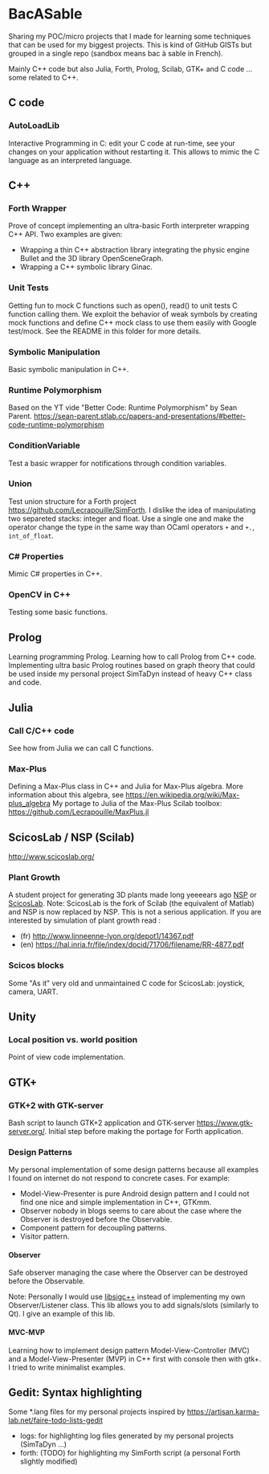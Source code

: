 # BacASable

Sharing my POC/micro projects that I made for learning some techniques that can be used
for my biggest projects. This is kind of GitHub GISTs but grouped in a single repo (sandbox
means bac à sable in French).

Mainly C++ code but also Julia, Forth, Prolog, Scilab, GTK+ and C code ... some related to C++.

## C code

### AutoLoadLib

Interactive Programming in C: edit your C code at run-time, see your changes on
your application without restarting it. This allows to mimic the C language as
an interpreted language.

## C++

### Forth Wrapper

Prove of concept implementing an ultra-basic Forth interpreter wrapping C++ API.
Two examples are given:
- Wrapping a thin C++ abstraction library integrating the physic engine Bullet and
the 3D library OpenSceneGraph.
- Wrapping a C++ symbolic library Ginac.

### Unit Tests

Getting fun to mock C functions such as open(), read() to unit tests C function calling them.
We exploit the behavior of weak symbols by creating mock functions and define C++ mock class
to use them easily with Google test/mock. See the README in this folder for more details.

### Symbolic Manipulation

Basic symbolic manipulation in C++.

### Runtime Polymorphism

Based on the YT vide "Better Code: Runtime Polymorphism" by Sean Parent.
https://sean-parent.stlab.cc/papers-and-presentations/#better-code-runtime-polymorphism

### ConditionVariable

Test a basic wrapper for notifications through condition variables.

### Union

Test union structure for a Forth project https://github.com/Lecrapouille/SimForth. I dislike the idea of manipulating two separeted stacks: integer and float. Use a single one and make the operator change the type in the same way than OCaml operators `+` and `+.`, `int_of_float`.

### C# Properties

Mimic C# properties in C++.

### OpenCV in C++

Testing some basic functions.

## Prolog

Learning programming Prolog. Learning how to call Prolog from C++ code. Implementing ultra basic Prolog routines based
on graph theory that could be used inside my personal project SimTaDyn instead of heavy C++ class and code.

## Julia

### Call C/C++ code

See how from Julia we can call C functions.

### Max-Plus

Defining a Max-Plus class in C++ and Julia for Max-Plus algebra.
More information about this algebra, see https://en.wikipedia.org/wiki/Max-plus_algebra
My portage to Julia of the Max-Plus Scilab toolbox: https://github.com/Lecrapouille/MaxPlus.jl

## ScicosLab / NSP (Scilab)

http://www.scicoslab.org/

### Plant Growth

A student project for generating 3D plants made long yeeeears ago [NSP](https://cermics.enpc.fr/~jpc/nsp-tiddly/mine.html) or [ScicosLab](http://www.scicoslab.org/). Note: ScicosLab is the fork of Scilab (the equivalent of Matlab) and NSP is now replaced by NSP. This is not a serious application. If you are interested by simulation of plant growth read :
* (fr) http://www.linneenne-lyon.org/depot1/14367.pdf
* (en) https://hal.inria.fr/file/index/docid/71706/filename/RR-4877.pdf

### Scicos blocks

Some "As it" very old and unmaintained C code for ScicosLab: joystick, camera, UART.

## Unity

### Local position vs. world position

Point of view code implementation.

## GTK+

### GTK+2 with GTK-server

Bash script to launch GTK+2 application and GTK-server https://www.gtk-server.org/. Initial step before making the portage for Forth application.

### Design Patterns

My personal implementation of some design patterns because all examples I found
on internet do not respond to concrete cases. For example:
- Model-View-Presenter is pure Android design pattern and I could not find one
  nice and simple implementation in C++, GTKmm.
- Observer nobody in blogs seems to care about the case where the Observer is
  destroyed before the Observable.
- Component pattern for decoupling patterns.
- Visitor pattern.

#### Observer

Safe observer managing the case where the Observer can be destroyed before the
Observable.

Note: Personally I would use [libsigc++](https://developer.gnome.org/libsigc++-tutorial/stable/index.html)
instead of implementing my own Observer/Listener class. This lib allows you to
add signals/slots (similarly to Qt). I give an example of this lib.

#### MVC-MVP

Learning how to implement design pattern Model-View-Controller (MVC) and a
Model-View-Presenter (MVP) in C++ first with console then with gtk+.
I tried to write minimalist examples.

## Gedit: Syntax highlighting

Some *.lang files for my personal projects inspired by https://artisan.karma-lab.net/faire-todo-lists-gedit
- logs: for highlighting log files generated by my personal projects (SimTaDyn ...)
- forth: (TODO) for highlighting my SimForth script (a personal Forth slightly modified)
